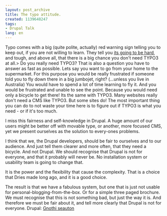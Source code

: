 ```yaml
---
layout: post_archive
title: The typo attitude.
created: 1139648247
tags:
- Drupal Talk
lang: en
---
```

Typo comes with a big (quite polite, actually) red warning sign telling you to keep out, if you are not willing to learn. They tell you [its going to be hard](http://typo3.org/about/new-to-typo3/), and tough, and above all, that there is a big chance you don't need TYPO3 at all.> Do you really need TYPO3? That is also a question you have to answer as fast as possible. Lets say you want to go from your home to the supermarket. For this purpose you would be really frustrated if someone told you to fly down there in a big jumbojet, right? (...unless you live in Australia)  You would have to spend a lot of time learning to fly it. And you would be frustrated and unable to see the point. Because you would need only a bicycle to get there! Its the same with TYPO3. Many websites really don't need a CMS like TYPO3. But some sites do! The most important thing you can do to not waste your time here is to figure out if TYPO3 is what you need - or if it's too much.

I miss this fairness and self-knowledge in Drupal. A huge amount of our users might be better off with movable type, or another, more focused CMS, yet we present ourselves as the solution to every-ones problems.

I think that we, the Drupal developers, should be fair to ourselves and to our audience. And just tell them clearer and more often, that they need a bicycle. And not Drupal. We should recognise that Drupal is not for everyone, and that it probably will never be. No installation system or usability team is going to change that.

It is the power and the flexibility that cause the complexity. That is a choice that Dries made long ago, and it is a good choice.

The result is that we have a fabulous system, but one that is just not usable for personal-blogging-from-the-box. Or for a simple three paged brochure. We must recognise that this is not something bad, but just the way it is. And therefore we must be fair about it, and tell more clearly that Drupal is not for everyone. Drupal: [Gnothi seauton](http://en.wikipedia.org/wiki/Gnothi_seauton)
